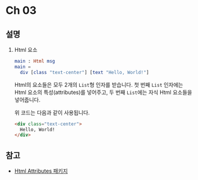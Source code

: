 # Ch 03

## 설명

1. Html 요소

    ```elm
    main : Html msg
    main =
      div [class "text-center"] [text "Hello, World!"]
    ```
    Html의 요소들은 모두 2개의 `List`형 인자를 받습니다. 첫 번째 `List` 인자에는 Html 요소의 특성(attributes)를 넣어주고, 두 번째 `List`에는 자식 Html 요소들을 넣어줍니다.


    위 코드는 다음과 같이 사용됩니다.
    ```html
    <div class="text-center">
      Hello, World!
    </div>
    ```
   
## 참고

  * [Html Attributes 패키지](https://package.elm-lang.org/packages/elm/html/latest/Html-Attributes)

